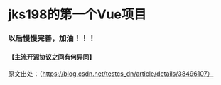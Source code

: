 #   jks198的第一个Vue项目

### 以后慢慢完善，加油！！！

####    【主流开源协议之间有何异同】
原文出处：（https://blog.csdn.net/testcs_dn/article/details/38496107）